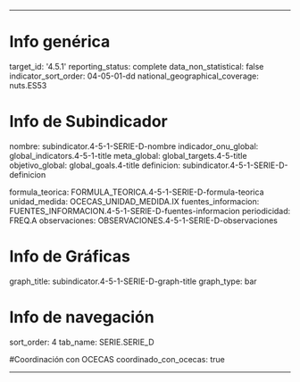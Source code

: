 ---

# Info genérica
target_id: '4.5.1'
reporting_status: complete
data_non_statistical: false
indicator_sort_order: 04-05-01-dd
national_geographical_coverage: nuts.ES53

# Info de Subindicador
nombre: subindicator.4-5-1-SERIE-D-nombre
indicador_onu_global: global_indicators.4-5-1-title
meta_global: global_targets.4-5-title
objetivo_global: global_goals.4-title
definicion: subindicator.4-5-1-SERIE-D-definicion

formula_teorica: FORMULA_TEORICA.4-5-1-SERIE-D-formula-teorica
unidad_medida: OCECAS_UNIDAD_MEDIDA.IX
fuentes_informacion: FUENTES_INFORMACION.4-5-1-SERIE-D-fuentes-informacion
periodicidad: FREQ.A
observaciones: OBSERVACIONES.4-5-1-SERIE-D-observaciones
# Info de Gráficas
graph_title: subindicator.4-5-1-SERIE-D-graph-title
graph_type: bar

# Info de navegación
sort_order: 4
tab_name: SERIE.SERIE_D

#Coordinación con OCECAS
coordinado_con_ocecas: true

---